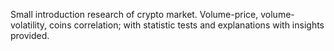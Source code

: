 Small introduction research of crypto market. Volume-price, volume-volatility, coins correlation; with statistic tests and explanations with insights provided.
